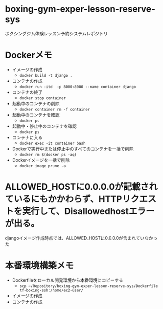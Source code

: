 # boxing-gym-exper-lesson-reserve-sys
ボクシングジム体験レッスン予約システムレポジトリ

# Dockerメモ
- イメージの作成
  - `docker build -t django .`
- コンテナの作成
  - `docker run -itd  -p 8000:8000 --name container django`
- コンテナの終了
  - `docker stop container`
- 起動中のコンテナの削除
  - `docker container rm -f container`
- 起動中のコンテナを確認
  - `docker ps`
- 起動中・停止中のコンテナを確認
  - `docker ps`
- コンテナに入る
  - `docker exec -it container bash`
- Dockerで実行中または停止中のすべてのコンテナを一括で削除
  - `docker rm $(docker ps -aq)`
- Dockerイメージを一括で削除
  - `docker image prune -a`

# ALLOWED_HOSTに0.0.0.0が記載されているにもかかわらず、HTTPリクエストを実行して、Disallowedhostエラーが出る。
djangoイメージ作成時点では、ALLOWED_HOSTに0.0.0.0が含まれていなかった

# 本番環境構築メモ
- Dockerfileをローカル開発環境から本番環境にコピーする
  - `scp ~/Repository/boxing-gym-exper-lesson-reserve-sys/Dockerfile tf-boxing-ssh:/home/ec2-user/`
- イメージの作成
- コンテナの作成
